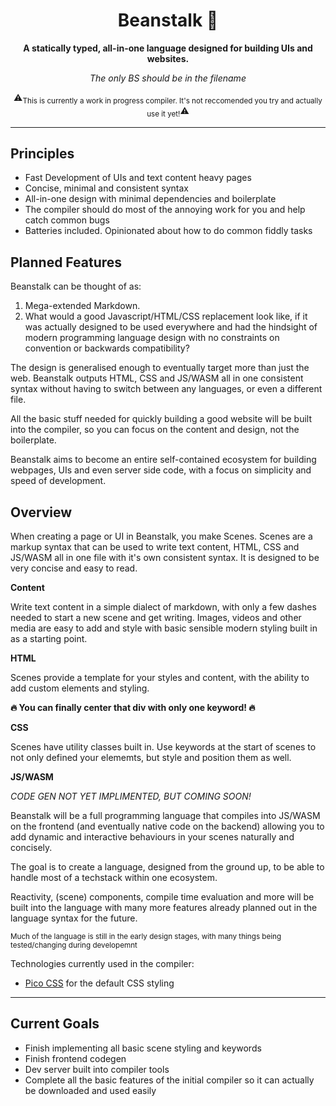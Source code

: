 <div align="center">

  <h1>Beanstalk 🌱</h1>

  <p>
    <strong>A statically typed, all-in-one language designed for building UIs and websites.</strong>
  </p>

  *The only BS should be in the filename*

  ⚠️<sub>This is currently a work in progress compiler. It's not reccomended you try and actually use it yet!</sub>⚠️

</div>

---

## Principles
  - Fast Development of UIs and text content heavy pages
  - Concise, minimal and consistent syntax
  - All-in-one design with minimal dependencies and boilerplate
  - The compiler should do most of the annoying work for you and help catch common bugs
  - Batteries included. Opinionated about how to do common fiddly tasks

## Planned Features
Beanstalk can be thought of as:
1. Mega-extended Markdown. 
2. What would a good Javascript/HTML/CSS replacement look like, if it was actually designed to be used everywhere and had the hindsight of modern programming language design with no constraints on convention or backwards compatibility?

The design is generalised enough to eventually target more than just the web. Beanstalk outputs HTML, CSS and JS/WASM all in one consistent syntax without having to switch between any languages, or even a different file.

All the basic stuff needed for quickly building a good website will be built into the compiler, so you can focus on the content and design, not the boilerplate. 

Beanstalk aims to become an entire self-contained ecosystem for building webpages, UIs and even server side code, with a focus on simplicity and speed of development.

## Overview
When creating a page or UI in Beanstalk, you make Scenes. Scenes are a markup syntax that can be used to write text content, HTML, CSS and JS/WASM all in one file with it's own consistent syntax. It is designed to be very concise and easy to read.

**Content**

Write text content in a simple dialect of markdown, with only a few dashes needed to start a new scene and get writing. Images, videos and other media are easy to add and style with basic sensible modern styling built in as a starting point.

**HTML**

Scenes provide a template for your styles and content, with the ability to add custom elements and styling.

**🔥 You can finally center that div with only one keyword! 🔥**

**CSS**

Scenes have utility classes built in. Use keywords at the start of scenes to not only defined your elememts, but style and position them as well.

**JS/WASM**

*CODE GEN NOT YET IMPLIMENTED, BUT COMING SOON!*

Beanstalk will be a full programming language that compiles into JS/WASM on the frontend (and eventually native code on the backend) allowing you to add dynamic and interactive behaviours in your scenes naturally and concisely. 

The goal is to create a language, designed from the ground up, to be able to handle most of a techstack within one ecosystem.

Reactivity, (scene) components, compile time evaluation and more will be built into the language with many more features already planned out in the language syntax for the future.

<sub>Much of the language is still in the early design stages, with many things being tested/changing during developemnt</sub>

Technologies currently used in the compiler:
- [Pico CSS](https://picocss.com/) for the default CSS styling

---

## Current Goals
  - Finish implementing all basic scene styling and keywords
  - Finish frontend codegen
  - Dev server built into compiler tools
  - Complete all the basic features of the initial compiler so it can actually be downloaded and used easily 
